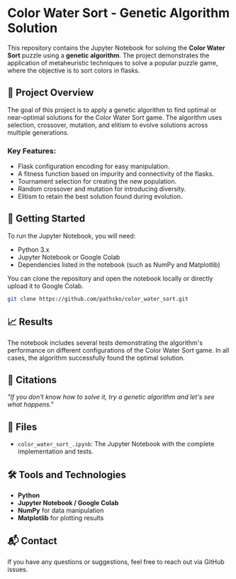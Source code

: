 # Color Water Sort - Genetic Algorithm Solution

This repository contains the Jupyter Notebook for solving the **Color Water Sort** puzzle using a **genetic algorithm**. The project demonstrates the application of metaheuristic techniques to solve a popular puzzle game, where the objective is to sort colors in flasks.

## 📄 Project Overview

The goal of this project is to apply a genetic algorithm to find optimal or near-optimal solutions for the Color Water Sort game. The algorithm uses selection, crossover, mutation, and elitism to evolve solutions across multiple generations.

### Key Features:
- Flask configuration encoding for easy manipulation.
- A fitness function based on impurity and connectivity of the flasks.
- Tournament selection for creating the new population.
- Random crossover and mutation for introducing diversity.
- Elitism to retain the best solution found during evolution.

## 🚀 Getting Started

To run the Jupyter Notebook, you will need:
- Python 3.x
- Jupyter Notebook or Google Colab
- Dependencies listed in the notebook (such as NumPy and Matplotlib)

You can clone the repository and open the notebook locally or directly upload it to Google Colab.

```bash
git clone https://github.com/pathsko/color_water_sort.git
```
## 📈 Results

The notebook includes several tests demonstrating the algorithm's performance on different configurations of the Color Water Sort game. In all cases, the algorithm successfully found the optimal solution.

## 📜 Citations

*"If you don't know how to solve it, try a genetic algorithm and let's see what happens."*

## 📂 Files

- `color_water_sort_.ipynb`: The Jupyter Notebook with the complete implementation and tests.

## 🛠️ Tools and Technologies

- **Python**
- **Jupyter Notebook / Google Colab**
- **NumPy** for data manipulation
- **Matplotlib** for plotting results

## 📬 Contact

If you have any questions or suggestions, feel free to reach out via GitHub issues.
